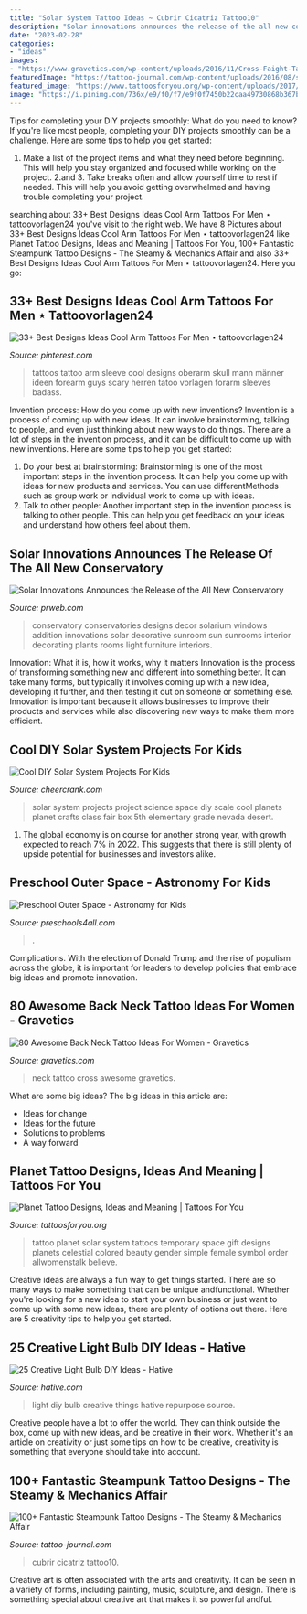 ```yaml
---
title: "Solar System Tattoo Ideas ~ Cubrir Cicatriz Tattoo10"
description: "Solar innovations announces the release of the all new conservatory"
date: "2023-02-28"
categories:
- "ideas"
images:
- "https://www.gravetics.com/wp-content/uploads/2016/11/Cross-Faight-Tattoo-For-Women-On-Back-Of-The-Neck.jpg"
featuredImage: "https://tattoo-journal.com/wp-content/uploads/2016/08/steampunk-tattoo10-1-650x808.jpg"
featured_image: "https://www.tattoosforyou.org/wp-content/uploads/2017/08/Planet-Tattoo.jpg"
image: "https://i.pinimg.com/736x/e9/f0/f7/e9f0f7450b22caa49730868b367bffb2.jpg"
---
```



Tips for completing your DIY projects smoothly: What do you need to know?
If you're like most people, completing your DIY projects smoothly can be a challenge. Here are some tips to help you get started: 
1. Make a list of the project items and what they need before beginning. This will help you stay organized and focused while working on the project. 
2.аnd 3. Take breaks often and allow yourself time to rest if needed. This will help you avoid getting overwhelmed and having trouble completing your project.

	

		
searching about 33+ Best Designs Ideas Cool Arm Tattoos For Men ⋆ tattoovorlagen24 you've visit to the right web. We have 8 Pictures about 33+ Best Designs Ideas Cool Arm Tattoos For Men ⋆ tattoovorlagen24 like Planet Tattoo Designs, Ideas and Meaning | Tattoos For You, 100+ Fantastic Steampunk Tattoo Designs - The Steamy &amp; Mechanics Affair and also 33+ Best Designs Ideas Cool Arm Tattoos For Men ⋆ tattoovorlagen24. Here you go:
		
    
## 33+ Best Designs Ideas Cool Arm Tattoos For Men ⋆ Tattoovorlagen24

<img loading=lazy src="https://i.pinimg.com/736x/e9/f0/f7/e9f0f7450b22caa49730868b367bffb2.jpg" onerror="this.onerror=null;this.src='https://tse3.mm.bing.net/th?id=OIP.54Q1xcf0xYsRGjmpDKZ3BgHaJ4&amp;pid=15.1';" alt="33+ Best Designs Ideas Cool Arm Tattoos For Men ⋆ tattoovorlagen24">

_Source: pinterest.com_

>tattoos tattoo arm sleeve cool designs oberarm skull mann männer ideen forearm guys scary herren tatoo vorlagen forarm sleeves badass. 

	

Invention process: How do you come up with new inventions?
Invention is a process of coming up with new ideas. It can involve brainstorming, talking to people, and even just thinking about new ways to do things. There are a lot of steps in the invention process, and it can be difficult to come up with new inventions. Here are some tips to help you get started: 
1. Do your best at brainstorming: Brainstorming is one of the most important steps in the invention process. It can help you come up with ideas for new products and services. You can use differentMethods such as group work or individual work to come up with ideas. 
2. Talk to other people: Another important step in the invention process is talking to other people. This can help you get feedback on your ideas and understand how others feel about them. 

    
## Solar Innovations Announces The Release Of The All New Conservatory

<img loading=lazy src="http://ww1.prweb.com/prfiles/2007/10/17/246905/ConservatoryInterior.JPG" onerror="this.onerror=null;this.src='https://tse2.mm.bing.net/th?id=OIP.WN29_peQuKu18KP2A0OxwwHaFj&amp;pid=15.1';" alt="Solar Innovations Announces the Release of the All New Conservatory">

_Source: prweb.com_

>conservatory conservatories designs decor solarium windows addition innovations solar decorative sunroom sun sunrooms interior decorating plants rooms light furniture interiors. 

	

Innovation: What it is, how it works, why it matters
Innovation is the process of transforming something new and different into something better. It can take many forms, but typically it involves coming up with a new idea, developing it further, and then testing it out on someone or something else. Innovation is important because it allows businesses to improve their products and services while also discovering new ways to make them more efficient.

    
## Cool DIY Solar System Projects For Kids

<img loading=lazy src="http://www.cheercrank.com/wp-content/uploads/2016/11/12-solar-system-project-ideas.jpg" onerror="this.onerror=null;this.src='https://tse1.mm.bing.net/th?id=OIP.ZkNXqyDOOMTjLip-lgb1AQHaFj&amp;pid=15.1';" alt="Cool DIY Solar System Projects For Kids">

_Source: cheercrank.com_

>solar system projects project science space diy scale cool planets planet crafts class fair box 5th elementary grade nevada desert. 

	

1. The global economy is on course for another strong year, with growth expected to reach 7% in 2022. This suggests that there is still plenty of upside potential for businesses and investors alike.

    
## Preschool Outer Space - Astronomy For Kids

<img loading=lazy src="https://www.preschools4all.com/images/preschool-outer-space.jpg" onerror="this.onerror=null;this.src='https://tse4.mm.bing.net/th?id=OIP.e6G-J86JS0-7BCzLQUoK6QAAAA&amp;pid=15.1';" alt="Preschool Outer Space - Astronomy for Kids">

_Source: preschools4all.com_

>. 

	

Complications. With the election of Donald Trump and the rise of populism across the globe, it is important for leaders to develop policies that embrace big ideas and promote innovation.

    
## 80 Awesome Back Neck Tattoo Ideas For Women - Gravetics

<img loading=lazy src="https://www.gravetics.com/wp-content/uploads/2016/11/Cross-Faight-Tattoo-For-Women-On-Back-Of-The-Neck.jpg" onerror="this.onerror=null;this.src='https://tse4.mm.bing.net/th?id=OIP.kCmBuRFUVANAbNBIMcGVkgHaJ4&amp;pid=15.1';" alt="80 Awesome Back Neck Tattoo Ideas For Women - Gravetics">

_Source: gravetics.com_

>neck tattoo cross awesome gravetics. 

	

What are some big ideas?
The big ideas in this article are: 
- Ideas for change 
- Ideas for the future 
- Solutions to problems
- A way forward

    
## Planet Tattoo Designs, Ideas And Meaning | Tattoos For You

<img loading=lazy src="https://www.tattoosforyou.org/wp-content/uploads/2017/08/Planet-Tattoo.jpg" onerror="this.onerror=null;this.src='https://tse2.mm.bing.net/th?id=OIP.8I70wJt-uJqgLJT4bicF9wHaFj&amp;pid=15.1';" alt="Planet Tattoo Designs, Ideas and Meaning | Tattoos For You">

_Source: tattoosforyou.org_

>tattoo planet solar system tattoos temporary space gift designs planets celestial colored beauty gender simple female symbol order allwomenstalk believe. 

	

Creative ideas are always a fun way to get things started. There are so many ways to make something that can be unique andfunctional. Whether you're looking for a new idea to start your own business or just want to come up with some new ideas, there are plenty of options out there. Here are 5 creativity tips to help you get started.

    
## 25 Creative Light Bulb DIY Ideas - Hative

<img loading=lazy src="https://hative.com/wp-content/uploads/2015/04/light-bulb-ideas/25-creative-light-bulb-diy-ideas.jpg" onerror="this.onerror=null;this.src='https://tse1.mm.bing.net/th?id=OIP.gWM_Q35sIyXxy099CDWbIAHaNB&amp;pid=15.1';" alt="25 Creative Light Bulb DIY Ideas - Hative">

_Source: hative.com_

>light diy bulb creative things hative repurpose source. 

	

Creative people have a lot to offer the world. They can think outside the box, come up with new ideas, and be creative in their work. Whether it's an article on creativity or just some tips on how to be creative, creativity is something that everyone should take into account.

    
## 100+ Fantastic Steampunk Tattoo Designs - The Steamy &amp; Mechanics Affair

<img loading=lazy src="https://tattoo-journal.com/wp-content/uploads/2016/08/steampunk-tattoo10-1-650x808.jpg" onerror="this.onerror=null;this.src='https://tse2.mm.bing.net/th?id=OIP.jf_lJfjG_dF2pn3SSDVRAwHaJN&amp;pid=15.1';" alt="100+ Fantastic Steampunk Tattoo Designs - The Steamy &amp; Mechanics Affair">

_Source: tattoo-journal.com_

>cubrir cicatriz tattoo10. 

	

Creative art is often associated with the arts and creativity. It can be seen in a variety of forms, including painting, music, sculpture, and design. There is something special about creative art that makes it so powerful andful.

